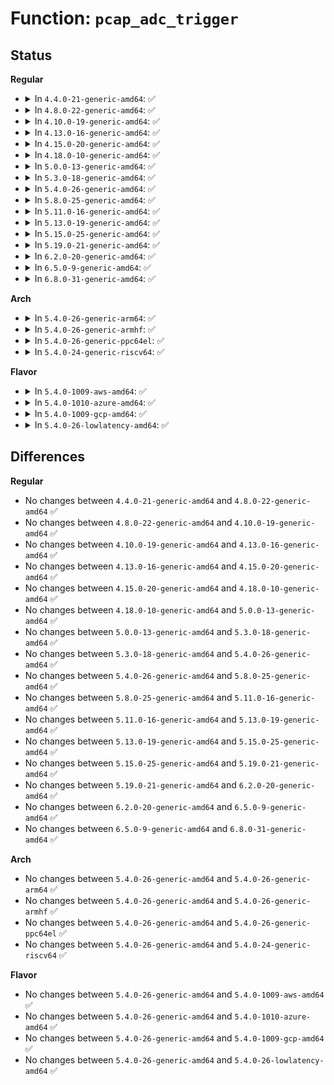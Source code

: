 # Function: <code>pcap_adc_trigger</code>

## Status
<b>Regular</b>
<ul>
<li>
<details>
<summary>In <code>4.4.0-21-generic-amd64</code>: ✅</summary>

```c
void pcap_adc_trigger(struct pcap_chip * pcap)
```

```json
{
  "name": "pcap_adc_trigger",
  "collision_type": "Unique Static",
  "inline_type": "No",
  "funcs": [
    {
      "addr": 18446744071584657984,
      "name": "pcap_adc_trigger",
      "external": false,
      "loc": "drivers/mfd/ezx-pcap.c:239",
      "file": "drivers/mfd/ezx-pcap.c",
      "inline": "seen, unknown",
      "caller_inline": [],
      "caller_func": [
        "drivers/mfd/ezx-pcap.c:pcap_adc_async",
        "drivers/mfd/ezx-pcap.c:pcap_adc_irq"
      ]
    }
  ],
  "symbols": [
    {
      "addr": 18446744071584657984,
      "name": "pcap_adc_trigger",
      "section": ".text",
      "bind": "STB_LOCAL",
      "size": 240
    }
  ]
}
```
</details>
</li>
<li>
<details>
<summary>In <code>4.8.0-22-generic-amd64</code>: ✅</summary>

```c
void pcap_adc_trigger(struct pcap_chip * pcap)
```

```json
{
  "name": "pcap_adc_trigger",
  "collision_type": "Unique Static",
  "inline_type": "No",
  "funcs": [
    {
      "addr": 18446744071585006784,
      "name": "pcap_adc_trigger",
      "external": false,
      "loc": "drivers/mfd/ezx-pcap.c:239",
      "file": "drivers/mfd/ezx-pcap.c",
      "inline": "seen, unknown",
      "caller_inline": [],
      "caller_func": [
        "drivers/mfd/ezx-pcap.c:pcap_adc_async",
        "drivers/mfd/ezx-pcap.c:pcap_adc_irq"
      ]
    }
  ],
  "symbols": [
    {
      "addr": 18446744071585006784,
      "name": "pcap_adc_trigger",
      "section": ".text",
      "bind": "STB_LOCAL",
      "size": 240
    }
  ]
}
```
</details>
</li>
<li>
<details>
<summary>In <code>4.10.0-19-generic-amd64</code>: ✅</summary>

```c
void pcap_adc_trigger(struct pcap_chip * pcap)
```

```json
{
  "name": "pcap_adc_trigger",
  "collision_type": "Unique Static",
  "inline_type": "No",
  "funcs": [
    {
      "addr": 18446744071585190240,
      "name": "pcap_adc_trigger",
      "external": false,
      "loc": "drivers/mfd/ezx-pcap.c:239",
      "file": "drivers/mfd/ezx-pcap.c",
      "inline": "seen, unknown",
      "caller_inline": [],
      "caller_func": [
        "drivers/mfd/ezx-pcap.c:pcap_adc_async",
        "drivers/mfd/ezx-pcap.c:pcap_adc_irq"
      ]
    }
  ],
  "symbols": [
    {
      "addr": 18446744071585190240,
      "name": "pcap_adc_trigger",
      "section": ".text",
      "bind": "STB_LOCAL",
      "size": 240
    }
  ]
}
```
</details>
</li>
<li>
<details>
<summary>In <code>4.13.0-16-generic-amd64</code>: ✅</summary>

```c
void pcap_adc_trigger(struct pcap_chip * pcap)
```

```json
{
  "name": "pcap_adc_trigger",
  "collision_type": "Unique Static",
  "inline_type": "No",
  "funcs": [
    {
      "addr": 18446744071585272448,
      "name": "pcap_adc_trigger",
      "external": false,
      "loc": "drivers/mfd/ezx-pcap.c:239",
      "file": "drivers/mfd/ezx-pcap.c",
      "inline": "seen, unknown",
      "caller_inline": [],
      "caller_func": [
        "drivers/mfd/ezx-pcap.c:pcap_adc_async",
        "drivers/mfd/ezx-pcap.c:pcap_adc_irq"
      ]
    }
  ],
  "symbols": [
    {
      "addr": 18446744071585272448,
      "name": "pcap_adc_trigger",
      "section": ".text",
      "bind": "STB_LOCAL",
      "size": 240
    }
  ]
}
```
</details>
</li>
<li>
<details>
<summary>In <code>4.15.0-20-generic-amd64</code>: ✅</summary>

```c
void pcap_adc_trigger(struct pcap_chip * pcap)
```

```json
{
  "name": "pcap_adc_trigger",
  "collision_type": "Unique Static",
  "inline_type": "No",
  "funcs": [
    {
      "addr": 18446744071585700512,
      "name": "pcap_adc_trigger",
      "external": false,
      "loc": "drivers/mfd/ezx-pcap.c:239",
      "file": "drivers/mfd/ezx-pcap.c",
      "inline": "seen, unknown",
      "caller_inline": [],
      "caller_func": [
        "drivers/mfd/ezx-pcap.c:pcap_adc_async",
        "drivers/mfd/ezx-pcap.c:pcap_adc_irq"
      ]
    }
  ],
  "symbols": [
    {
      "addr": 18446744071585700512,
      "name": "pcap_adc_trigger",
      "section": ".text",
      "bind": "STB_LOCAL",
      "size": 240
    }
  ]
}
```
</details>
</li>
<li>
<details>
<summary>In <code>4.18.0-10-generic-amd64</code>: ✅</summary>

```c
void pcap_adc_trigger(struct pcap_chip * pcap)
```

```json
{
  "name": "pcap_adc_trigger",
  "collision_type": "Unique Static",
  "inline_type": "No",
  "funcs": [
    {
      "addr": 18446744071585946560,
      "name": "pcap_adc_trigger",
      "external": false,
      "loc": "drivers/mfd/ezx-pcap.c:239",
      "file": "drivers/mfd/ezx-pcap.c",
      "inline": "seen, unknown",
      "caller_inline": [],
      "caller_func": [
        "drivers/mfd/ezx-pcap.c:pcap_adc_async",
        "drivers/mfd/ezx-pcap.c:pcap_adc_irq"
      ]
    }
  ],
  "symbols": [
    {
      "addr": 18446744071585946560,
      "name": "pcap_adc_trigger",
      "section": ".text",
      "bind": "STB_LOCAL",
      "size": 238
    }
  ]
}
```
</details>
</li>
<li>
<details>
<summary>In <code>5.0.0-13-generic-amd64</code>: ✅</summary>

```c
void pcap_adc_trigger(struct pcap_chip * pcap)
```

```json
{
  "name": "pcap_adc_trigger",
  "collision_type": "Unique Static",
  "inline_type": "No",
  "funcs": [
    {
      "addr": 18446744071586082752,
      "name": "pcap_adc_trigger",
      "external": false,
      "loc": "drivers/mfd/ezx-pcap.c:239",
      "file": "drivers/mfd/ezx-pcap.c",
      "inline": "seen, unknown",
      "caller_inline": [],
      "caller_func": [
        "drivers/mfd/ezx-pcap.c:pcap_adc_async",
        "drivers/mfd/ezx-pcap.c:pcap_adc_irq"
      ]
    }
  ],
  "symbols": [
    {
      "addr": 18446744071586082752,
      "name": "pcap_adc_trigger",
      "section": ".text",
      "bind": "STB_LOCAL",
      "size": 238
    }
  ]
}
```
</details>
</li>
<li>
<details>
<summary>In <code>5.3.0-18-generic-amd64</code>: ✅</summary>

```c
void pcap_adc_trigger(struct pcap_chip * pcap)
```

```json
{
  "name": "pcap_adc_trigger",
  "collision_type": "Unique Static",
  "inline_type": "No",
  "funcs": [
    {
      "addr": 18446744071586318224,
      "name": "pcap_adc_trigger",
      "external": false,
      "loc": "drivers/mfd/ezx-pcap.c:235",
      "file": "drivers/mfd/ezx-pcap.c",
      "inline": "seen, unknown",
      "caller_inline": [],
      "caller_func": [
        "drivers/mfd/ezx-pcap.c:pcap_adc_async",
        "drivers/mfd/ezx-pcap.c:pcap_adc_irq"
      ]
    }
  ],
  "symbols": [
    {
      "addr": 18446744071586318224,
      "name": "pcap_adc_trigger",
      "section": ".text",
      "bind": "STB_LOCAL",
      "size": 240
    }
  ]
}
```
</details>
</li>
<li>
<details>
<summary>In <code>5.4.0-26-generic-amd64</code>: ✅</summary>

```c
void pcap_adc_trigger(struct pcap_chip * pcap)
```

```json
{
  "name": "pcap_adc_trigger",
  "collision_type": "Unique Static",
  "inline_type": "No",
  "funcs": [
    {
      "addr": 18446744071586466368,
      "name": "pcap_adc_trigger",
      "external": false,
      "loc": "drivers/mfd/ezx-pcap.c:239",
      "file": "drivers/mfd/ezx-pcap.c",
      "inline": "seen, unknown",
      "caller_inline": [],
      "caller_func": [
        "drivers/mfd/ezx-pcap.c:pcap_adc_async",
        "drivers/mfd/ezx-pcap.c:pcap_adc_irq"
      ]
    }
  ],
  "symbols": [
    {
      "addr": 18446744071586466368,
      "name": "pcap_adc_trigger",
      "section": ".text",
      "bind": "STB_LOCAL",
      "size": 247
    }
  ]
}
```
</details>
</li>
<li>
<details>
<summary>In <code>5.8.0-25-generic-amd64</code>: ✅</summary>

```c
void pcap_adc_trigger(struct pcap_chip * pcap)
```

```json
{
  "name": "pcap_adc_trigger",
  "collision_type": "Unique Static",
  "inline_type": "No",
  "funcs": [
    {
      "addr": 18446744071587244256,
      "name": "pcap_adc_trigger",
      "external": false,
      "loc": "drivers/mfd/ezx-pcap.c:239",
      "file": "drivers/mfd/ezx-pcap.c",
      "inline": "seen, unknown",
      "caller_inline": [],
      "caller_func": [
        "drivers/mfd/ezx-pcap.c:pcap_adc_async",
        "drivers/mfd/ezx-pcap.c:pcap_adc_irq"
      ]
    }
  ],
  "symbols": [
    {
      "addr": 18446744071587244256,
      "name": "pcap_adc_trigger",
      "section": ".text",
      "bind": "STB_LOCAL",
      "size": 454
    }
  ]
}
```
</details>
</li>
<li>
<details>
<summary>In <code>5.11.0-16-generic-amd64</code>: ✅</summary>

```c
void pcap_adc_trigger(struct pcap_chip * pcap)
```

```json
{
  "name": "pcap_adc_trigger",
  "collision_type": "Unique Static",
  "inline_type": "No",
  "funcs": [
    {
      "addr": 18446744071587313520,
      "name": "pcap_adc_trigger",
      "external": false,
      "loc": "drivers/mfd/ezx-pcap.c:239",
      "file": "drivers/mfd/ezx-pcap.c",
      "inline": "seen, unknown",
      "caller_inline": [],
      "caller_func": [
        "drivers/mfd/ezx-pcap.c:pcap_adc_async",
        "drivers/mfd/ezx-pcap.c:pcap_adc_irq"
      ]
    }
  ],
  "symbols": [
    {
      "addr": 18446744071587313520,
      "name": "pcap_adc_trigger",
      "section": ".text",
      "bind": "STB_LOCAL",
      "size": 454
    }
  ]
}
```
</details>
</li>
<li>
<details>
<summary>In <code>5.13.0-19-generic-amd64</code>: ✅</summary>

```c
void pcap_adc_trigger(struct pcap_chip * pcap)
```

```json
{
  "name": "pcap_adc_trigger",
  "collision_type": "Unique Static",
  "inline_type": "No",
  "funcs": [
    {
      "addr": 18446744071587200688,
      "name": "pcap_adc_trigger",
      "external": false,
      "loc": "drivers/mfd/ezx-pcap.c:239",
      "file": "drivers/mfd/ezx-pcap.c",
      "inline": "seen, unknown",
      "caller_inline": [],
      "caller_func": [
        "drivers/mfd/ezx-pcap.c:pcap_adc_async",
        "drivers/mfd/ezx-pcap.c:pcap_adc_irq"
      ]
    }
  ],
  "symbols": [
    {
      "addr": 18446744071587200688,
      "name": "pcap_adc_trigger",
      "section": ".text",
      "bind": "STB_LOCAL",
      "size": 417
    }
  ]
}
```
</details>
</li>
<li>
<details>
<summary>In <code>5.15.0-25-generic-amd64</code>: ✅</summary>

```c
void pcap_adc_trigger(struct pcap_chip * pcap)
```

```json
{
  "name": "pcap_adc_trigger",
  "collision_type": "Unique Static",
  "inline_type": "No",
  "funcs": [
    {
      "addr": 18446744071587762704,
      "name": "pcap_adc_trigger",
      "external": false,
      "loc": "drivers/mfd/ezx-pcap.c:239",
      "file": "drivers/mfd/ezx-pcap.c",
      "inline": "seen, unknown",
      "caller_inline": [],
      "caller_func": [
        "drivers/mfd/ezx-pcap.c:pcap_adc_async",
        "drivers/mfd/ezx-pcap.c:pcap_adc_irq"
      ]
    }
  ],
  "symbols": [
    {
      "addr": 18446744071587762704,
      "name": "pcap_adc_trigger",
      "section": ".text",
      "bind": "STB_LOCAL",
      "size": 537
    }
  ]
}
```
</details>
</li>
<li>
<details>
<summary>In <code>5.19.0-21-generic-amd64</code>: ✅</summary>

```c
void pcap_adc_trigger(struct pcap_chip * pcap)
```

```json
{
  "name": "pcap_adc_trigger",
  "collision_type": "Unique Static",
  "inline_type": "No",
  "funcs": [
    {
      "addr": 18446744071589108192,
      "name": "pcap_adc_trigger",
      "external": false,
      "loc": "drivers/mfd/ezx-pcap.c:237",
      "file": "drivers/mfd/ezx-pcap.c",
      "inline": "seen, unknown",
      "caller_inline": [],
      "caller_func": [
        "drivers/mfd/ezx-pcap.c:pcap_adc_async",
        "drivers/mfd/ezx-pcap.c:pcap_adc_irq"
      ]
    }
  ],
  "symbols": [
    {
      "addr": 18446744071589108192,
      "name": "pcap_adc_trigger",
      "section": ".text",
      "bind": "STB_LOCAL",
      "size": 562
    }
  ]
}
```
</details>
</li>
<li>
<details>
<summary>In <code>6.2.0-20-generic-amd64</code>: ✅</summary>

```c
void pcap_adc_trigger(struct pcap_chip * pcap)
```

```json
{
  "name": "pcap_adc_trigger",
  "collision_type": "Unique Static",
  "inline_type": "No",
  "funcs": [
    {
      "addr": 18446744071590645296,
      "name": "pcap_adc_trigger",
      "external": false,
      "loc": "drivers/mfd/ezx-pcap.c:237",
      "file": "drivers/mfd/ezx-pcap.c",
      "inline": "seen, unknown",
      "caller_inline": [],
      "caller_func": [
        "drivers/mfd/ezx-pcap.c:pcap_adc_async",
        "drivers/mfd/ezx-pcap.c:pcap_adc_irq"
      ]
    }
  ],
  "symbols": [
    {
      "addr": 18446744071590645296,
      "name": "pcap_adc_trigger",
      "section": ".text",
      "bind": "STB_LOCAL",
      "size": 562
    }
  ]
}
```
</details>
</li>
<li>
<details>
<summary>In <code>6.5.0-9-generic-amd64</code>: ✅</summary>

```c
void pcap_adc_trigger(struct pcap_chip * pcap)
```

```json
{
  "name": "pcap_adc_trigger",
  "collision_type": "Unique Static",
  "inline_type": "No",
  "funcs": [
    {
      "addr": 18446744071590986144,
      "name": "pcap_adc_trigger",
      "external": false,
      "loc": "drivers/mfd/ezx-pcap.c:237",
      "file": "drivers/mfd/ezx-pcap.c",
      "inline": "seen, unknown",
      "caller_inline": [],
      "caller_func": [
        "drivers/mfd/ezx-pcap.c:pcap_adc_async",
        "drivers/mfd/ezx-pcap.c:pcap_adc_irq"
      ]
    }
  ],
  "symbols": [
    {
      "addr": 18446744071590986144,
      "name": "pcap_adc_trigger",
      "section": ".text",
      "bind": "STB_LOCAL",
      "size": 566
    }
  ]
}
```
</details>
</li>
<li>
<details>
<summary>In <code>6.8.0-31-generic-amd64</code>: ✅</summary>

```c
void pcap_adc_trigger(struct pcap_chip * pcap)
```

```json
{
  "name": "pcap_adc_trigger",
  "collision_type": "Unique Static",
  "inline_type": "No",
  "funcs": [
    {
      "addr": 18446744071591330112,
      "name": "pcap_adc_trigger",
      "external": false,
      "loc": "drivers/mfd/ezx-pcap.c:237",
      "file": "drivers/mfd/ezx-pcap.c",
      "inline": "seen, unknown",
      "caller_inline": [],
      "caller_func": [
        "drivers/mfd/ezx-pcap.c:pcap_adc_async",
        "drivers/mfd/ezx-pcap.c:pcap_adc_irq"
      ]
    }
  ],
  "symbols": [
    {
      "addr": 18446744071591330112,
      "name": "pcap_adc_trigger",
      "section": ".text",
      "bind": "STB_LOCAL",
      "size": 566
    }
  ]
}
```
</details>
</li>
</ul>
<b>Arch</b>
<ul>
<li>
<details>
<summary>In <code>5.4.0-26-generic-arm64</code>: ✅</summary>

```c
void pcap_adc_trigger(struct pcap_chip * pcap)
```

```json
{
  "name": "pcap_adc_trigger",
  "collision_type": "Unique Static",
  "inline_type": "No",
  "funcs": [
    {
      "addr": 18446603336499336720,
      "name": "pcap_adc_trigger",
      "external": false,
      "loc": "drivers/mfd/ezx-pcap.c:239",
      "file": "drivers/mfd/ezx-pcap.c",
      "inline": "seen, unknown",
      "caller_inline": [],
      "caller_func": [
        "drivers/mfd/ezx-pcap.c:pcap_adc_async",
        "drivers/mfd/ezx-pcap.c:pcap_adc_irq"
      ]
    }
  ],
  "symbols": [
    {
      "addr": 18446603336499336720,
      "name": "pcap_adc_trigger",
      "section": ".text",
      "bind": "STB_LOCAL",
      "size": 396
    }
  ]
}
```
</details>
</li>
<li>
<details>
<summary>In <code>5.4.0-26-generic-armhf</code>: ✅</summary>

```c
void pcap_adc_trigger(struct pcap_chip * pcap)
```

```json
{
  "name": "pcap_adc_trigger",
  "collision_type": "Unique Static",
  "inline_type": "No",
  "funcs": [
    {
      "addr": 3231883580,
      "name": "pcap_adc_trigger",
      "external": false,
      "loc": "drivers/mfd/ezx-pcap.c:239",
      "file": "drivers/mfd/ezx-pcap.c",
      "inline": "seen, unknown",
      "caller_inline": [],
      "caller_func": [
        "drivers/mfd/ezx-pcap.c:pcap_adc_async",
        "drivers/mfd/ezx-pcap.c:pcap_adc_irq"
      ]
    }
  ],
  "symbols": [
    {
      "addr": 3231883580,
      "name": "pcap_adc_trigger",
      "section": ".text",
      "bind": "STB_LOCAL",
      "size": 268
    }
  ]
}
```
</details>
</li>
<li>
<details>
<summary>In <code>5.4.0-26-generic-ppc64el</code>: ✅</summary>

```c
void pcap_adc_trigger(struct pcap_chip * pcap)
```

```json
{
  "name": "pcap_adc_trigger",
  "collision_type": "Unique Static",
  "inline_type": "No",
  "funcs": [
    {
      "addr": 13835058055292557248,
      "name": "pcap_adc_trigger",
      "external": false,
      "loc": "drivers/mfd/ezx-pcap.c:239",
      "file": "drivers/mfd/ezx-pcap.c",
      "inline": "seen, unknown",
      "caller_inline": [],
      "caller_func": [
        "drivers/mfd/ezx-pcap.c:pcap_adc_async",
        "drivers/mfd/ezx-pcap.c:pcap_adc_irq"
      ]
    }
  ],
  "symbols": [
    {
      "addr": 13835058055292557248,
      "name": "pcap_adc_trigger",
      "section": ".text",
      "bind": "STB_LOCAL",
      "size": 336
    }
  ]
}
```
</details>
</li>
<li>
<details>
<summary>In <code>5.4.0-24-generic-riscv64</code>: ✅</summary>

```c
void pcap_adc_trigger(struct pcap_chip * pcap)
```

```json
{
  "name": "pcap_adc_trigger",
  "collision_type": "Unique Static",
  "inline_type": "No",
  "funcs": [
    {
      "addr": 18446743936276579268,
      "name": "pcap_adc_trigger",
      "external": false,
      "loc": "drivers/mfd/ezx-pcap.c:239",
      "file": "drivers/mfd/ezx-pcap.c",
      "inline": "seen, unknown",
      "caller_inline": [],
      "caller_func": [
        "drivers/mfd/ezx-pcap.c:pcap_adc_async",
        "drivers/mfd/ezx-pcap.c:pcap_adc_irq"
      ]
    }
  ],
  "symbols": [
    {
      "addr": 18446743936276579268,
      "name": "pcap_adc_trigger",
      "section": ".text",
      "bind": "STB_LOCAL",
      "size": 240
    }
  ]
}
```
</details>
</li>
</ul>
<b>Flavor</b>
<ul>
<li>
<details>
<summary>In <code>5.4.0-1009-aws-amd64</code>: ✅</summary>

```c
void pcap_adc_trigger(struct pcap_chip * pcap)
```

```json
{
  "name": "pcap_adc_trigger",
  "collision_type": "Unique Static",
  "inline_type": "No",
  "funcs": [
    {
      "addr": 18446744071586196192,
      "name": "pcap_adc_trigger",
      "external": false,
      "loc": "drivers/mfd/ezx-pcap.c:239",
      "file": "drivers/mfd/ezx-pcap.c",
      "inline": "seen, unknown",
      "caller_inline": [],
      "caller_func": [
        "drivers/mfd/ezx-pcap.c:pcap_adc_async",
        "drivers/mfd/ezx-pcap.c:pcap_adc_irq"
      ]
    }
  ],
  "symbols": [
    {
      "addr": 18446744071586196192,
      "name": "pcap_adc_trigger",
      "section": ".text",
      "bind": "STB_LOCAL",
      "size": 247
    }
  ]
}
```
</details>
</li>
<li>
<details>
<summary>In <code>5.4.0-1010-azure-amd64</code>: ✅</summary>

```c
void pcap_adc_trigger(struct pcap_chip * pcap)
```

```json
{
  "name": "pcap_adc_trigger",
  "collision_type": "Unique Static",
  "inline_type": "No",
  "funcs": [
    {
      "addr": 18446744071586015472,
      "name": "pcap_adc_trigger",
      "external": false,
      "loc": "drivers/mfd/ezx-pcap.c:239",
      "file": "drivers/mfd/ezx-pcap.c",
      "inline": "seen, unknown",
      "caller_inline": [],
      "caller_func": [
        "drivers/mfd/ezx-pcap.c:pcap_adc_async",
        "drivers/mfd/ezx-pcap.c:pcap_adc_irq"
      ]
    }
  ],
  "symbols": [
    {
      "addr": 18446744071586015472,
      "name": "pcap_adc_trigger",
      "section": ".text",
      "bind": "STB_LOCAL",
      "size": 247
    }
  ]
}
```
</details>
</li>
<li>
<details>
<summary>In <code>5.4.0-1009-gcp-amd64</code>: ✅</summary>

```c
void pcap_adc_trigger(struct pcap_chip * pcap)
```

```json
{
  "name": "pcap_adc_trigger",
  "collision_type": "Unique Static",
  "inline_type": "No",
  "funcs": [
    {
      "addr": 18446744071586414336,
      "name": "pcap_adc_trigger",
      "external": false,
      "loc": "drivers/mfd/ezx-pcap.c:239",
      "file": "drivers/mfd/ezx-pcap.c",
      "inline": "seen, unknown",
      "caller_inline": [],
      "caller_func": [
        "drivers/mfd/ezx-pcap.c:pcap_adc_async",
        "drivers/mfd/ezx-pcap.c:pcap_adc_irq"
      ]
    }
  ],
  "symbols": [
    {
      "addr": 18446744071586414336,
      "name": "pcap_adc_trigger",
      "section": ".text",
      "bind": "STB_LOCAL",
      "size": 247
    }
  ]
}
```
</details>
</li>
<li>
<details>
<summary>In <code>5.4.0-26-lowlatency-amd64</code>: ✅</summary>

```c
void pcap_adc_trigger(struct pcap_chip * pcap)
```

```json
{
  "name": "pcap_adc_trigger",
  "collision_type": "Unique Static",
  "inline_type": "No",
  "funcs": [
    {
      "addr": 18446744071586526016,
      "name": "pcap_adc_trigger",
      "external": false,
      "loc": "drivers/mfd/ezx-pcap.c:239",
      "file": "drivers/mfd/ezx-pcap.c",
      "inline": "seen, unknown",
      "caller_inline": [],
      "caller_func": [
        "drivers/mfd/ezx-pcap.c:pcap_adc_async",
        "drivers/mfd/ezx-pcap.c:pcap_adc_irq"
      ]
    }
  ],
  "symbols": [
    {
      "addr": 18446744071586526016,
      "name": "pcap_adc_trigger",
      "section": ".text",
      "bind": "STB_LOCAL",
      "size": 247
    }
  ]
}
```
</details>
</li>
</ul>

## Differences
<b>Regular</b>
<ul>
<li>
No changes between <code>4.4.0-21-generic-amd64</code> and <code>4.8.0-22-generic-amd64</code> ✅
</li>
<li>
No changes between <code>4.8.0-22-generic-amd64</code> and <code>4.10.0-19-generic-amd64</code> ✅
</li>
<li>
No changes between <code>4.10.0-19-generic-amd64</code> and <code>4.13.0-16-generic-amd64</code> ✅
</li>
<li>
No changes between <code>4.13.0-16-generic-amd64</code> and <code>4.15.0-20-generic-amd64</code> ✅
</li>
<li>
No changes between <code>4.15.0-20-generic-amd64</code> and <code>4.18.0-10-generic-amd64</code> ✅
</li>
<li>
No changes between <code>4.18.0-10-generic-amd64</code> and <code>5.0.0-13-generic-amd64</code> ✅
</li>
<li>
No changes between <code>5.0.0-13-generic-amd64</code> and <code>5.3.0-18-generic-amd64</code> ✅
</li>
<li>
No changes between <code>5.3.0-18-generic-amd64</code> and <code>5.4.0-26-generic-amd64</code> ✅
</li>
<li>
No changes between <code>5.4.0-26-generic-amd64</code> and <code>5.8.0-25-generic-amd64</code> ✅
</li>
<li>
No changes between <code>5.8.0-25-generic-amd64</code> and <code>5.11.0-16-generic-amd64</code> ✅
</li>
<li>
No changes between <code>5.11.0-16-generic-amd64</code> and <code>5.13.0-19-generic-amd64</code> ✅
</li>
<li>
No changes between <code>5.13.0-19-generic-amd64</code> and <code>5.15.0-25-generic-amd64</code> ✅
</li>
<li>
No changes between <code>5.15.0-25-generic-amd64</code> and <code>5.19.0-21-generic-amd64</code> ✅
</li>
<li>
No changes between <code>5.19.0-21-generic-amd64</code> and <code>6.2.0-20-generic-amd64</code> ✅
</li>
<li>
No changes between <code>6.2.0-20-generic-amd64</code> and <code>6.5.0-9-generic-amd64</code> ✅
</li>
<li>
No changes between <code>6.5.0-9-generic-amd64</code> and <code>6.8.0-31-generic-amd64</code> ✅
</li>
</ul>
<b>Arch</b>
<ul>
<li>
No changes between <code>5.4.0-26-generic-amd64</code> and <code>5.4.0-26-generic-arm64</code> ✅
</li>
<li>
No changes between <code>5.4.0-26-generic-amd64</code> and <code>5.4.0-26-generic-armhf</code> ✅
</li>
<li>
No changes between <code>5.4.0-26-generic-amd64</code> and <code>5.4.0-26-generic-ppc64el</code> ✅
</li>
<li>
No changes between <code>5.4.0-26-generic-amd64</code> and <code>5.4.0-24-generic-riscv64</code> ✅
</li>
</ul>
<b>Flavor</b>
<ul>
<li>
No changes between <code>5.4.0-26-generic-amd64</code> and <code>5.4.0-1009-aws-amd64</code> ✅
</li>
<li>
No changes between <code>5.4.0-26-generic-amd64</code> and <code>5.4.0-1010-azure-amd64</code> ✅
</li>
<li>
No changes between <code>5.4.0-26-generic-amd64</code> and <code>5.4.0-1009-gcp-amd64</code> ✅
</li>
<li>
No changes between <code>5.4.0-26-generic-amd64</code> and <code>5.4.0-26-lowlatency-amd64</code> ✅
</li>
</ul>

